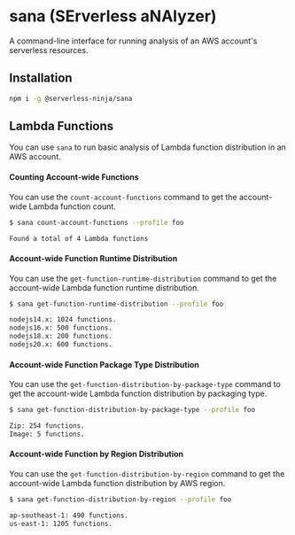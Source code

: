 # sana (SErverless aNAlyzer)

A command-line interface for running analysis of an AWS account's serverless resources.

## Installation

```sh
npm i -g @serverless-ninja/sana
```

## Lambda Functions

You can use `sana` to run basic analysis of Lambda function distribution in an AWS account.

#### Counting Account-wide Functions

You can use the `count-account-functions` command to get the account-wide Lambda function count.

```sh
$ sana count-account-functions --profile foo

Found a total of 4 Lambda functions
```

#### Account-wide Function Runtime Distribution

You can use the `get-function-runtime-distribution` command to get the account-wide Lambda function runtime distribution.

```sh
$ sana get-function-runtime-distribution --profile foo

nodejs14.x: 1024 functions.
nodejs16.x: 500 functions.
nodejs18.x: 200 functions.
nodejs20.x: 600 functions.
```

#### Account-wide Function Package Type Distribution

You can use the `get-function-distribution-by-package-type` command to get the account-wide Lambda function distribution by packaging type.

```sh
$ sana get-function-distribution-by-package-type --profile foo

Zip: 254 functions.
Image: 5 functions.
```

#### Account-wide Function by Region Distribution

You can use the `get-function-distribution-by-region` command to get the account-wide Lambda function distribution by AWS region.

```sh
$ sana get-function-distribution-by-region --profile foo

ap-southeast-1: 490 functions.
us-east-1: 1205 functions.
```

